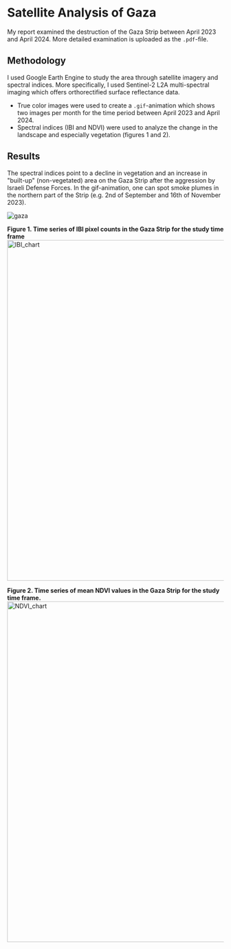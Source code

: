 # Satellite Analysis of Gaza
My report examined the destruction of the Gaza Strip between April 2023 and April 2024. More detailed examination is uploaded as the `.pdf`-file.

## Methodology
I used Google Earth Engine to study the area through satellite imagery and spectral indices. More specifically, I used Sentinel-2 L2A multi-spectral imaging which offers orthorectified surface reflectance data.
* True color images were used to create a `.gif`-animation which shows two images per month for the time period between April 2023 and April 2024.
* Spectral indices (IBI and NDVI) were used to analyze the change in the landscape and especially vegetation (figures 1 and 2).

## Results
The spectral indices point to a decline in vegetation and an increase in "built-up" (non-vegetated) area on the Gaza Strip after the aggression by Israeli Defense Forces. In the gif-animation, one can spot smoke plumes in the northern part of the Strip (e.g. 2nd of September and 16th of November 2023).

![gaza](https://github.com/user-attachments/assets/4ecc514a-39da-416d-bb16-21bc0c125740)

**Figure 1. Time series of IBI pixel counts in the Gaza Strip for the study time frame**
<img width="1540" height="791" alt="IBI_chart" src="https://github.com/user-attachments/assets/a459494f-021d-4552-b071-43615db19302" />

**Figure 2. Time series of mean NDVI values in the Gaza Strip for the study time frame.**
<img width="1540" height="791" alt="NDVI_chart" src="https://github.com/user-attachments/assets/4f5f091b-ed3e-4681-8e40-b2b51da62505" />
